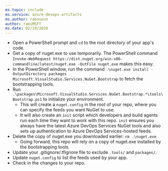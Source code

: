 ```yaml
---
ms.topic: include
ms.service: azure-devops-artifacts
ms.author: rabououn
author: ramiMSFT
ms.date: 02/19/2020
---
```


* Open a PowerShell prompt and `cd` to the root directory of your app's code.
* Get a copy of nuget.exe to use temporarily. The PowerShell command `Invoke-WebRequest https://dist.nuget.org/win-x86-commandline/latest/nuget.exe -OutFile nuget.exe` makes this easy.
* In the PowerShell window, run the command `.\nuget.exe install -OutputDirectory packages Microsoft.VisualStudio.Services.NuGet.Bootstrap` to fetch the bootstrapping tools.
* Run `.\packages\Microsoft.VisualStudio.Services.NuGet.Bootstrap.*\tools\Bootstrap.ps1` to initialize your environment.
  * This will create a `nuget.config` in the root of your repo, where you can specify the feeds you want NuGet to use.
  * It will also create an `init` script which developers and build agents run each time they want to work with this repo. `init` ensures you always have the latest Azure DevOps Services NuGet tools and also sets up authentication to Azure DevOps Services-hosted feeds.
* Delete the copy of nuget.exe you downloaded earlier: `rm .\nuget.exe`
  * Going forward, this repo will rely on a copy of nuget.exe installed by the bootstrapping tools.
* Update your .gitignore/.tfignore file to exclude `.tools/` and `packages/`.
* Update `nuget.config` to list the feeds used by your app.
* Check in the changes to your repo.
